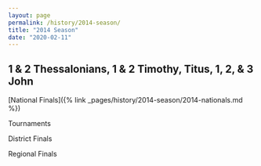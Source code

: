 ```yaml
---
layout: page
permalink: /history/2014-season/
title: "2014 Season"
date: "2020-02-11"
---
```


## 1 & 2 Thessalonians, 1 & 2 Timothy, Titus, 1, 2, & 3 John

[National Finals]({% link _pages/history/2014-season/2014-nationals.md %})

Tournaments

District Finals

Regional Finals
